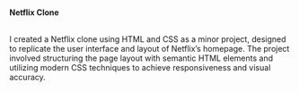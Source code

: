 <br>
<br>
<b>Netflix Clone</b>
<br>
<br>
<p>I created a Netflix clone using HTML and CSS as a minor project, designed to replicate the user interface and layout of Netflix’s homepage.
  The project involved structuring the page layout with semantic HTML elements and utilizing modern CSS techniques to achieve responsiveness and visual accuracy.</p>
